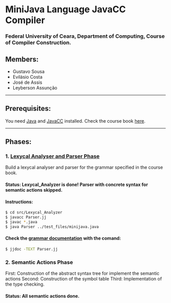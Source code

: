 # MiniJava Language JavaCC Compiler

### Federal University of Ceara, Department of Computing, Course of Compiler Construction.

## Members:
  - Gustavo Sousa
  - Evilásio Costa
  - José de Assis
  - Leyberson Assunção

---

## Prerequisites:

You need [Java](https://www.oracle.com/java/technologies/javase-downloads.html) and [JavaCC](https://javacc.github.io/javacc/) installed. Check the course book [here](https://www.cambridge.org/core/books/modern-compiler-implementation-in-java/34EACED718B1D6D5237705F9BFD7CD4A).

---

## Phases:
### 1. [Lexycal Analyser and Parser Phase](src/Lexycal_analyser/)

Build a lexycal analyser and parser for the grammar specified in the course book.

#### Status: Lexycal_Analyzer is done! Parser with concrete syntax for semantic actions skipped. 

#### Instructions:
```sh
$ cd src/Lexycal_Analyzer
$ javacc Parser.jj
$ javac *.java
$ java Parser ../test_files/minijava.java 
```

#### Check the [grammar documentation](src/Lexycal_analyser/Parser.txt) with the comand:
```sh
$ jjdoc -TEXT Parser.jj
```

### 2. Semantic Actions Phase

First: Construction of the abstract syntax tree for implement the semantic actions
Second: Construction of the symbol table
Third: Implementation of the type checking.

#### Status: All semantic actions done.

